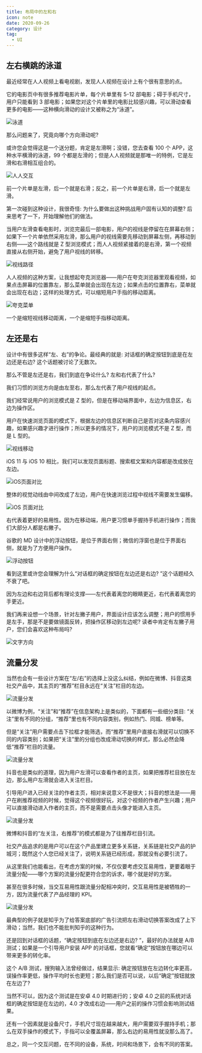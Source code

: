 ```yaml
---
title: 布局中的左和右
icon: note
date: 2020-09-26
category: 设计
tag:
  - UI
---
```


## 左右横跳的泳道

最近经常在人人视频上看电视剧，发现人人视频在设计上有个很有意思的点。

它的电影页中有很多推荐电影片单，每个片单里有 5-12 部电影；碍于手机尺寸，用户只能看到 3 部电影；如果您对这个片单里的电影比较感兴趣，可以滑动查看更多的电影——这种横向滑动的设计又被称之为“泳道”。

![泳道](./assets/left-or-right-renren.jpg)

那么问题来了，究竟向哪个方向滑动呢?

或许您会觉得这是一个送分题，肯定是左滑啊；没错，您去查看 100 个 APP，这种水平横滑的泳道，99 个都是左滑的；但是人人视频就是那唯一的特例，它是左滑和右滑相互组合的。

![人人交互](./assets/left-or-right-renren.gif)

前一个片单是左滑，后一个就是右滑；反之，前一个片单是右滑，后一个就是左滑。

第一次碰到这种设计，我很奇怪: 为什么要做出这种挑战用户固有认知的调整? 后来思考了一下，开始理解他们的做法。

当用户左滑查看电影时，浏览完最后一部电影，用户的视线是停留在在屏幕右侧；如果下一个片单依然采用左滑，那么用户的视线需要先移动到屏幕左侧，再移动到右侧——这个路线就是 Z 型浏览模式；而人人视频紧接着的是右滑，第一个视频直接从右侧开始，避免了用户视线的转移。

![视线路径](./assets/left-or-right-sight.jpg)

人人视频的这种方案，让我想起夸克浏览器——用户在夸克浏览器里观看视频，如果点击屏幕的位置靠左，那么菜单就会出现在左边；如果点击的位置靠右，菜单就会出现在右边；这样的处理方式，可以缩短用户手指的移动距离。

![夸克菜单](./assets/left-or-right-quark.gif)

一个是缩短视线移动距离，一个是缩短手指移动距离。

## 左还是右

设计中有很多这样“左、右”的争论。最经典的就是: 对话框的确定按钮到底是在左边还是右边? 这个话题被讨论了无数次。

那么不管是左还是右，我们到底在争论什么? 左和右代表了什么?

我们习惯的浏览方向是由左至右，那么左代表了用户视线的起点。

我们经常说用户的浏览模式是 Z 型的，但是在移动端界面中，左边为信息区，右边为操作区。

用户在快速浏览页面的模式下，根据左边的信息区判断自己是否对这条内容感兴趣，如果感兴趣才进行操作；所以更多的情况下，用户的浏览模式不是 Z 型，而是 L 型的。

![视线移动](./assets/left-or-right-L.jpg)

iOS 11 与 iOS 10 相比，我们可以发现页面标题、搜索框文案和内容都是改成放在左边。

![iOS页面对比](./assets/left-or-right-app-store.jpg)

整体的视觉动线由中间改成了左边，用户在快速浏览过程中视线不需要发生偏移。

![iOS 页面对比](./assets/left-or-right-app-store2.jpg)

右代表着更好的易用性。因为在移动端，用户更习惯单手握持手机进行操作；而我们大部分人都是右撇子。

谷歌的 MD 设计中的浮动按钮，是位于界面右侧；微信的浮窗也是位于界面右侧，就是为了方便用户操作。

![浮动按钮](./assets/left-or-right-float.jpg)

看到这里或许您会理解为什么“对话框的确定按钮在左边还是右边? ”这个话题经久不衰了吧。

因为左边和右边背后都有理论支撑——左代表着离您的眼睛更近，右代表着离您的手更近。

我们再来设想一个场景，针对左撇子用户，界面设计应该怎么调整；用户的惯用手是左手，那是不是要做镜面反转，把操作区移动到左边呢? 读者中肯定有左撇子用户，您们会喜欢这种布局吗?

![文字方向](./assets/left-or-right-direction.jpg)

## 流量分发

当然也会有一些设计方案在“左/右”的选择上没这么纠结，例如在微博、抖音这类社交产品中，其主页的“推荐”栏目永远在“关注”栏目的左边。

![流量分发](./assets/left-or-right-flow.jpg)

以微博为例，“关注”和“推荐”在信息架构上是类似的，下面都有一些细分类目: “关注”里有不同的分组，“推荐”里也有不同内容类别，例如热门、同城、榜单等。

但是“关注”用户需要点击下拉框才能筛选，而“推荐”里用户直接右滑就可以切换不同的内容类别；如果把“关注”里的分组也改成滑动切换的样式，那么必然会降低“推荐”栏目的流量。

![流量分发](./assets/left-or-right-flow2.jpg)

抖音也是类似的道理，因为用户左滑可以查看作者的主页，如果把推荐栏目放在左边，那么用户左滑就会进入关注栏目。

引导用户进入已经关注的作者主页，相对来说意义不是很大；抖音的想法是——用户在刷推荐视频的时候，觉得这个视频很好玩，对这个视频的作者产生兴趣；用户可以直接滑动进入作者的主页，而不是需要点击头像才能进入主页。

![流量分发](./assets/left-or-right-flow3.jpg)

微博和抖音的“左关注，右推荐”的模式都是为了往推荐栏目引流。

社交产品追求的是用户可以在这个产品里建立更多关系链，关系链是社交产品的护城河；既然这个人您已经关注了，说明关系链已经形成，那就没有必要引流了。

从这里我们也能看出，在考虑方案的时候，不仅仅要考虑交互易用性，更要着眼于流量分配——哪个方案的流量分配更符合您的诉求，哪个就是好的方案。

甚至在很多时候，当交互易用性跟流量分配相冲突时，交互易用性是被牺牲的一方，因为流量代表了产品经理的 KPI。

![流量分发](./assets/left-or-right-flow4.jpg)

最典型的例子就是知乎为了给答案底部的广告引流把左右滑动切换答案改成了上下滑动；当然，我们也不能批判知乎的这种行为。

还是回到对话框的话题，“确定按钮到底在左边还是右边? ”，最好的办法就是 A/B 测试；如果是一个引导用户安装 APP 的对话框，您就看“确定”按钮放在哪边可以带来更多的转化率。

这个 A/B 测试，搜狗输入法曾经做过，结果显示: 确定按钮放在左边转化率更高，误操作率更低，操作平均时长也更短；那么我们是否可以说，以后“确定”按钮就放在左边了?

当然不可以，因为这个测试是在安卓 4.0 时期进行的；安卓 4.0 之前的系统对话框的确定按钮是在左边的，4.0 才改成右边——用户之前的操作习惯会影响测试结果。

还有一个因素就是设备尺寸，手机尺寸现在越来越大，用户需要双手握持手机；那么在双手操作的模式下，手指可以全覆盖屏幕，那么右边的易用性就没那么高了。

总之，同一个交互问题，在不同的设备，系统，时间和场景下，会有不同的答案。

